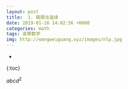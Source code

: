 ```yaml
---
layout: post
title:  1. 极限与连续
date: 2019-01-16 14:02:56 +0800
categories: math
tags: 高等数学  
img: http://wangweiguang.xyz/images/nlp.jpg
---
```



* 
{:toc}

$abcd^2$

<script type="text/javascript"
 src="http://cdn.mathjax.org/mathjax/latest/MathJax.js?config=TeX-AMS-MML_HTMLorMML">
</script>

<script type="text/x-mathjax-config">
MathJax.Hub.Config({
    showProcessingMessages: false, //关闭js加载过程信息
    messageStyle: "none", //不显示信息
    extensions: ["tex2jax.js"],
    jax: ["input/TeX", "output/HTML-CSS"],
    tex2jax: {
        inlineMath: [ ['$','$'], ["\\(","\\)"] ], //行内公式选择符
        displayMath: [ ['$$','$$'], ["\\[","\\]"] ], //段内公式选择符
        skipTags: ['script', 'noscript', 'style', 'textarea', 'pre','code','a'], //避开某些标签
        ignoreClass:"comment-content"|"head-class" //避开含该Class的标签，用|隔开
    },
    "HTML-CSS": {
        availableFonts: ["STIX","TeX"], //可选字体
        showMathMenu: false //关闭右击菜单显示
    }
});
MathJax.Hub.Queue(["Typeset",MathJax.Hub]);
</script>